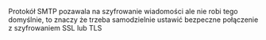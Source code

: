 Protokół SMTP pozawala na szyfrowanie wiadomości ale nie robi tego domyślnie, to znaczy że trzeba samodzielnie ustawić bezpeczne połączenie z szyfrowaniem SSL lub TLS